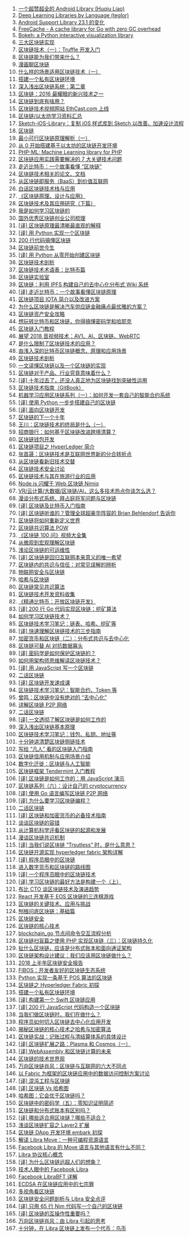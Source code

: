 1. [一个超赞超全的 Android Library (Huqiu Liao)](https://weekly.manong.io/bounce?url=http%3A%2F%2Fwww.android-gems.com%2F&aid=3233&nid=83)
1. [Deep Learning Libraries by Language (teglor)](https://weekly.manong.io/bounce?url=http%3A%2F%2Fwww.teglor.com%2Fb%2Fdeep-learning-libraries-language-cm569%2F%3Fhmsr%3Dtoutiao.io%26utm_medium%3Dtoutiao.io%26utm_source%3Dtoutiao.io&aid=3774&nid=89)
1. [Android Support Library 23.1 的变化](https://weekly.manong.io/bounce?url=http%3A%2F%2Fwww.jcodecraeer.com%2Fa%2Fanzhuokaifa%2Fandroidkaifa%2F2015%2F1025%2F3622.html&aid=4096&nid=93)
1. [FreeCache - A cache library for Go with zero GC overhead](https://weekly.manong.io/bounce?url=https%3A%2F%2Fgithub.com%2Fcoocood%2Ffreecache&aid=4532&nid=97)
1. [Bokeh: a Python interactive visualization library](https://weekly.manong.io/bounce?url=http%3A%2F%2Fbokeh.pydata.org%2Fen%2Flatest%2F&aid=5257&nid=105)
1. [三大区块链实现](https://weekly.manong.io/bounce?url=https%3A%2F%2Fqy.weixin.qq.com%2Fcgi-bin%2Fwap_getnewsmsg%3Faction%3Dget%26__biz%3DMzIyOTMyMzAyNQ%3D%3D%26mixuin%3DMjI2Nzc0NTE2ODU2MzQ5MTE2Ng%3D%3D%26mid%3D10000139%26idx%3D1%26sn%3D73d42fd80f3555acd9877405d7441c1b&aid=6411&nid=120)
1. [区块链技术（一）：Truffle 开发入门](https://weekly.manong.io/bounce?url=http%3A%2F%2Fwangxiaoming.com%2Fblog%2F2016%2F04%2F30%2Fblockchain-tech-truffle%2F&aid=6416&nid=120)
1. [区块链能为我们带来什么？](https://weekly.manong.io/bounce?url=https%3A%2F%2Fqy.weixin.qq.com%2Fcgi-bin%2Fwap_getnewsmsg%3Faction%3Dget%26__biz%3DMzIyOTMyMzAyNQ%3D%3D%26mixuin%3DMjI2Nzc0NTE2ODU2MzQ5MTE2Ng%3D%3D%26mid%3D10000139%26idx%3D1%26sn%3D73d42fd80f3555acd9877405d7441c1b%26scene%3D1%26from%3Dsinglemessage%26isappinstalled%3D0&aid=6642&nid=123)
1. [漫画聊区块链](https://weekly.manong.io/bounce?url=http%3A%2F%2Ftech.sina.com.cn%2Fz%2Fspecial%2Ftheme%2F2016-07-14%2Fdoc-ifxuapvw1975208.shtml&aid=6905&nid=127)
1. [什么样的场景适用区块链技术（一）](https://weekly.manong.io/bounce?url=http%3A%2F%2Frdcqii.hundsun.com%2Fportal%2Farticle%2F570.html&aid=6976&nid=128)
1. [搭建一个私有区块链环境](https://weekly.manong.io/bounce?url=http%3A%2F%2Ftoutiao.io%2Fj%2Fkbu055&aid=7471&nid=135)
1. [深入浅出区块链系统：第二章](https://weekly.manong.io/bounce?url=https%3A%2F%2Ftoutiao.io%2Fk%2Fh8dv0p&aid=7735&nid=139)
1. [区块链：2016 最耀眼的新兴技术之一](https://weekly.manong.io/bounce?url=http%3A%2F%2Fmp.weixin.qq.com%2Fs%3F__biz%3DMzI3MzEzMDI1OQ%3D%3D%26mid%3D2651815383%26idx%3D1%26sn%3Ddd55f73df9f054b4d1354675f76b2f61&aid=7922&nid=142)
1. [区块链到底有啥用？](https://weekly.manong.io/bounce?url=http%3A%2F%2Fmp.weixin.qq.com%2Fs%3F__biz%3DMzA5Mzk0MDU1Ng%3D%3D%26mid%3D2650893865%26idx%3D1%26sn%3Da9a5ec4388100528c69a2629725a6dc7&aid=7994&nid=143)
1. [区块链技术视频网站 EthCast.com 上线](https://weekly.manong.io/bounce?url=https%3A%2F%2Ftoutiao.io%2Fk%2Fts2aeh&aid=8056&nid=144)
1. [区块链/以太坊学习资料汇总](https://weekly.manong.io/bounce?url=https%3A%2F%2Ftoutiao.io%2Fk%2Fcn8t9m&aid=8157&nid=146)
1. [Sketch-iOS-Library：复制 iOS 样式库到 Sketch 以改善、加速设计流程](https://weekly.manong.io/bounce?url=https%3A%2F%2Ftoutiao.io%2Fk%2Fetnxmy&aid=8183&nid=146)
1. [区块链](https://weekly.manong.io/bounce?url=http%3A%2F%2Ftoutiao.io%2Fsubjects%2F118131&aid=8504&nid=151)
1. [最小可行区块链原理解析（一）](https://weekly.manong.io/bounce?url=https%3A%2F%2Ftoutiao.io%2Fk%2F477gqe&aid=8482&nid=151)
1. [从 0 开始搭建基于以太坊的区块链开发环境](https://weekly.manong.io/bounce?url=https%3A%2F%2Ftoutiao.io%2Fk%2Fth5klx&aid=8839&nid=156)
1. [PHP-ML: Machine Learning library for PHP](https://weekly.manong.io/bounce?url=https%3A%2F%2Ftoutiao.io%2Fk%2Fq9hr8b&aid=8959&nid=158)
1. [区块链应用实践需要解决的 7 大关键技术问题](https://weekly.manong.io/bounce?url=http%3A%2F%2Fmp.weixin.qq.com%2Fs%2F1ZI4oyaJhUlHDb-uJKh_sg&aid=9891&nid=171)
1. [走近比特币：一个故事看懂 “区块链”](https://weekly.manong.io/bounce?url=https%3A%2F%2Ftoutiao.io%2Fk%2Fwv71gy&aid=10171&nid=175)
1. [区块链技术相关的论文、文档](https://weekly.manong.io/bounce?url=https%3A%2F%2Ftoutiao.io%2Fk%2Fnw1fge&aid=10684&nid=182)
1. [从区块链即服务（BaaS）到价值互联网](https://weekly.manong.io/bounce?url=https%3A%2F%2Ftoutiao.io%2Fk%2Fxej9yb&aid=10638&nid=182)
1. [白话区块链技术栈与应用](https://weekly.manong.io/bounce?url=https%3A%2F%2Fmp.weixin.qq.com%2Fs%2FkuNtNekdsBYxoTtP6xxQqw&aid=10768&nid=183)
1. [《区块链原理、设计与应用》](https://weekly.manong.io/bounce?url=https%3A%2F%2Fitem.jd.com%2F12159265.html&aid=10780&nid=183)
1. [区块链技术及其应用研究（下篇）](https://weekly.manong.io/bounce?url=http%3A%2F%2Fmp.weixin.qq.com%2Fs%2FkYDPws0BHwIIEiv-aLZHgA&aid=10912&nid=185)
1. [我是如何学习区块链的](https://weekly.manong.io/bounce?url=https%3A%2F%2Ftoutiao.io%2Fk%2Fx6pxal&aid=10989&nid=186)
1. [国外优秀区块链创业公司梳理](https://weekly.manong.io/bounce?url=https%3A%2F%2Ftoutiao.io%2Fk%2Ffr3vc7&aid=11069&nid=187)
1. [[译] 区块链原理最清晰最直观的解释](https://weekly.manong.io/bounce?url=https%3A%2F%2Ftoutiao.io%2Fk%2F5agtrz&aid=11088&nid=187)
1. [[译] 用 Python 实现一个区块链](https://weekly.manong.io/bounce?url=https%3A%2F%2Ftoutiao.io%2Fk%2Fajwwg7&aid=11115&nid=188)
1. [200 行代码搞懂区块链](https://weekly.manong.io/bounce?url=http%3A%2F%2Fmp.weixin.qq.com%2Fs%2F9g-c3_YR4MJ3JWzrQN_b6A&aid=11183&nid=189)
1. [区块链前世今生](https://weekly.manong.io/bounce?url=http%3A%2F%2Fmp.weixin.qq.com%2Fs%2FHvWGFGtocC_wJbEI0R4Zdw&aid=11256&nid=190)
1. [[译] 用 Python 从零开始创建区块链](https://weekly.manong.io/bounce?url=https%3A%2F%2Ftoutiao.io%2Fk%2Fourzql&aid=11308&nid=191)
1. [区块链技术剖析](https://weekly.manong.io/bounce?url=http%3A%2F%2Ftoutiao.io%2Fsubjects%2F236847%23192&aid=11426&nid=192)
1. [区块链技术术语表：比特币篇](https://weekly.manong.io/bounce?url=https%3A%2F%2Ftoutiao.io%2Fk%2Fbdcg09&aid=11475&nid=193)
1. [区块链实验室](https://weekly.manong.io/bounce?url=http%3A%2F%2Ftoutiao.io%2Fsubjects%2F261521%23194&aid=11570&nid=194)
1. [区块链：利用 IPFS 构建自己的去中心化分布式 Wiki 系统](https://weekly.manong.io/bounce?url=https%3A%2F%2Ftoutiao.io%2Fk%2Fjpxhgu&aid=11701&nid=196)
1. [[译] 走近比特币：一个故事看懂区块链原理](https://weekly.manong.io/bounce?url=https%3A%2F%2Fmp.weixin.qq.com%2Fs%2FhoRLBOGfDOe57dEzdNzMoQ&aid=11763&nid=197)
1. [区块链项目 IOTA 简介以及改进方案](https://weekly.manong.io/bounce?url=http%3A%2F%2Fmp.weixin.qq.com%2Fs%2Fxq60VxQm-XgvS_Ow9xwcGw&aid=11846&nid=198)
1. [为什么区块链是解决汽车供应链金融痛点最优雅的方案？](https://weekly.manong.io/bounce?url=https%3A%2F%2Ftoutiao.io%2Fk%2Fp37rus&aid=11848&nid=198)
1. [区块链资产安全攻略](https://weekly.manong.io/bounce?url=https%3A%2F%2Ftoutiao.io%2Fk%2F3tz492&aid=11853&nid=198)
1. [想玩转比特币和区块链，你得搞懂密码学和哈耶克](https://weekly.manong.io/bounce?url=http%3A%2F%2Fmp.weixin.qq.com%2Fs%2FOPiJeu0yu1-Xzds3NTBVQg&aid=11918&nid=199)
1. [区块链入门教程](https://weekly.manong.io/bounce?url=https%3A%2F%2Ftoutiao.io%2Fk%2Fcrt0si&aid=11932&nid=199)
1. [展望 2018 音视频技术：AV1、AI、区块链、WebRTC](https://weekly.manong.io/bounce?url=http%3A%2F%2Fmp.weixin.qq.com%2Fs%2FlX9WWqSS0KGQddrOVqV-Jg&aid=11989&nid=200)
1. [是什么限制了区块链技术的应用？](https://weekly.manong.io/bounce?url=http%3A%2F%2Fmp.weixin.qq.com%2Fs%2FYecc71S-giEM1jZoP3u5Ow&aid=11993&nid=200)
1. [由浅入深的比特币区块链概念、原理和应用场景](https://weekly.manong.io/bounce?url=http%3A%2F%2Fmp.weixin.qq.com%2Fs%2FOwe2lPIbCph8A6F6WbBjPA&aid=12000&nid=200)
1. [区块链技术剖析](https://weekly.manong.io/bounce?url=http%3A%2F%2Ftoutiao.io%2Fsubjects%2F236847%23201&aid=12071&nid=201)
1. [一文读懂区块链以及一个区块链的实现](https://weekly.manong.io/bounce?url=https%3A%2F%2Fmp.weixin.qq.com%2Fs%2Fnz20Vge7jiwWaiiKBJOLzQ&aid=12075&nid=201)
1. [区块链对于产品、行业究竟意味着什么？](https://weekly.manong.io/bounce?url=http%3A%2F%2Fmp.weixin.qq.com%2Fs%2FhA1nkv_E114I-KouZxehdQ&aid=12076&nid=201)
1. [[译] 十年过去了，还没人真正地为区块链找到突破性运用](https://weekly.manong.io/bounce?url=https%3A%2F%2Fmp.weixin.qq.com%2Fs%2FfYnkWm983hHhWsf6lX2XSQ&aid=12077&nid=201)
1. [区块链技术指南（GitBook）](https://weekly.manong.io/bounce?url=https%3A%2F%2Ftoutiao.io%2Fk%2Fj2n2ea&aid=12078&nid=201)
1. [机器学习应用区块链系列（一）：如何开发一套自己的智能合约系统](https://weekly.manong.io/bounce?url=http%3A%2F%2Fmp.weixin.qq.com%2Fs%2Fo0gIQCRIHuOmAZAH7EkVaA&aid=12124&nid=202)
1. [[译] 使用 Python 一步步搭建自己的区块链](https://weekly.manong.io/bounce?url=https%3A%2F%2Ftoutiao.io%2Fk%2Fb44hrc&aid=12142&nid=202)
1. [[译] 面向区块链开发](https://weekly.manong.io/bounce?url=https%3A%2F%2Ftoutiao.io%2Fk%2F5e1t96&aid=12149&nid=202)
1. [区块链的下一个十年](https://weekly.manong.io/bounce?url=http%3A%2F%2Fmp.weixin.qq.com%2Fs%2FvUQY5bjxG81IFQ4ZD1mUag&aid=12150&nid=202)
1. [王川：区块链技术的终局是什么（一）](https://weekly.manong.io/bounce?url=http%3A%2F%2Fmp.weixin.qq.com%2Fs%2FpsPVNu2EMUfcEXiUstAVOA&aid=12151&nid=202)
1. [招商银行：如何基于区块链改进跨境清算？](https://weekly.manong.io/bounce?url=https%3A%2F%2Ftoutiao.io%2Fk%2F51zmux&aid=12152&nid=202)
1. [区块链钱包开发](https://weekly.manong.io/bounce?url=https%3A%2F%2Ftoutiao.io%2Fk%2F2g3c55&aid=12153&nid=202)
1. [区块链项目之 HyperLedger 简介](https://weekly.manong.io/bounce?url=https%3A%2F%2Ftoutiao.io%2Fk%2Fhjvdq5&aid=12154&nid=202)
1. [张首晟：区块链技术是互联网世界新的分合转折点](https://weekly.manong.io/bounce?url=http%3A%2F%2Fmp.weixin.qq.com%2Fs%2FO7QGvnGCb9s2U_Bdrqaemw&aid=12225&nid=203)
1. [从区块链看新旧技术交替](https://weekly.manong.io/bounce?url=http%3A%2F%2Fmp.weixin.qq.com%2Fs%2FyMIkOEKTm79rJUVjKpEfWQ&aid=12226&nid=203)
1. [区块链技术安全讨论](https://weekly.manong.io/bounce?url=http%3A%2F%2Fmp.weixin.qq.com%2Fs%2FnJFii2oTEzKTnQNW04FXUQ&aid=12227&nid=203)
1. [区块链技术与其在旅游行业的应用](https://weekly.manong.io/bounce?url=http%3A%2F%2Fmp.weixin.qq.com%2Fs%2FsYVGamt_k-7C0RynTWkFZQ&aid=12228&nid=203)
1. [Node.js 闪耀于 Web 区块链 Nimiq](https://weekly.manong.io/bounce?url=https%3A%2F%2Ftoutiao.io%2Fk%2Fml3dtt&aid=12231&nid=203)
1. [VR/云计算/大数据/区块链/AI，这么多技术热点你该怎么选？](https://weekly.manong.io/bounce?url=https%3A%2F%2Fmp.weixin.qq.com%2Fs%2FqHZMEq4cqQDHMT3dgn9xjA&aid=12193&nid=203)
1. [漫谈分布式系统、拜占庭将军问题与区块链](https://weekly.manong.io/bounce?url=http%3A%2F%2Fmp.weixin.qq.com%2Fs%2FtngWdvoev8SQiyKt1gy5vw&aid=12267&nid=204)
1. [[译] 区块链及比特币入门指南](https://weekly.manong.io/bounce?url=http%3A%2F%2Fmp.weixin.qq.com%2Fs%2FHJARCiAIMoqkXpvv44j5og&aid=12300&nid=204)
1. [[译] 区块链听谁的？管理全球超豪华阵容的 Brian Behlendorf 告诉你](https://weekly.manong.io/bounce?url=http%3A%2F%2Fmp.weixin.qq.com%2Fs%2Fxg_YDEz6LUgd5S0l2xCxIA&aid=12301&nid=204)
1. [区块链将如何重新定义世界](https://weekly.manong.io/bounce?url=https%3A%2F%2Ftoutiao.io%2Fk%2Fcz4clx&aid=12361&nid=205)
1. [区块链共识算法 POW](https://weekly.manong.io/bounce?url=https%3A%2F%2Ftoutiao.io%2Fk%2Fw20hv5&aid=12362&nid=205)
1. [《区块链 100 问》视频大全集](https://weekly.manong.io/bounce?url=http%3A%2F%2Fmp.weixin.qq.com%2Fs%2FUeijoW64b_gYJRUnUg0VlQ&aid=12363&nid=205)
1. [从微观到宏观理解区块链](https://weekly.manong.io/bounce?url=https%3A%2F%2Ftoutiao.io%2Fk%2F0ti089&aid=12364&nid=205)
1. [浅论区块链的可运维性](https://weekly.manong.io/bounce?url=http%3A%2F%2Fmp.weixin.qq.com%2Fs%2FRHZBQlqtCca7Eod2OEozcg&aid=12365&nid=205)
1. [[译] 区块链是回归互联网本来意义的唯一希望](https://weekly.manong.io/bounce?url=https%3A%2F%2Fmp.weixin.qq.com%2Fs%2Fp55PvP8iP8PReL8zxw9ROA&aid=12433&nid=206)
1. [区块链内的共识与信任：对常见误解的辨析](https://weekly.manong.io/bounce?url=http%3A%2F%2Fmp.weixin.qq.com%2Fs%2FtmBdwyvXIl4FnFk-fm9-Zw&aid=12434&nid=206)
1. [物联网安全与区块链](https://weekly.manong.io/bounce?url=http%3A%2F%2Fmp.weixin.qq.com%2Fs%2F0jxLEd4oTcqKsOE3yF-b6Q&aid=12435&nid=206)
1. [哈希与区块链](https://weekly.manong.io/bounce?url=https%3A%2F%2Ftoutiao.io%2Fk%2Frl885z&aid=12436&nid=206)
1. [区块链常见共识算法](https://weekly.manong.io/bounce?url=https%3A%2F%2Ftoutiao.io%2Fk%2Fz2tp89&aid=12437&nid=206)
1. [区块链技术开发资料收集](https://weekly.manong.io/bounce?url=https%3A%2F%2Ftoutiao.io%2Fk%2Fmqfm2l&aid=12438&nid=206)
1. [《精通比特币：开放区块链开发》](https://weekly.manong.io/bounce?url=https%3A%2F%2Ftoutiao.io%2Fk%2Fn135lq&aid=12441&nid=206)
1. [[译] 200 行 Go 代码实现区块链：挖矿算法](https://weekly.manong.io/bounce?url=https%3A%2F%2Fmp.weixin.qq.com%2Fs%2FNf7qg1nWaFYsO6x-yVyzxg&aid=12500&nid=207)
1. [如何学习区块链技术？](https://weekly.manong.io/bounce?url=https%3A%2F%2Ftoutiao.io%2Fk%2Fmzu3tv&aid=12502&nid=207)
1. [区块链技术学习笔记：链表、哈希、挖矿等](https://weekly.manong.io/bounce?url=http%3A%2F%2Fmp.weixin.qq.com%2Fs%2FwOAqfUrevdlIkdl1qWLHOA&aid=12503&nid=207)
1. [[译] 快速理解区块链技术的三步指南](https://weekly.manong.io/bounce?url=http%3A%2F%2Fmp.weixin.qq.com%2Fs%2FnzatQ1HkwHRfaFgrPdNgMA&aid=12504&nid=207)
1. [加密货币和区块链（二）：分布式共识与去中心化](https://weekly.manong.io/bounce?url=https%3A%2F%2Ftoutiao.io%2Fk%2Fsox15f&aid=12505&nid=207)
1. [区块链可替 AI 对抗数据寡头](https://weekly.manong.io/bounce?url=https%3A%2F%2Fmp.weixin.qq.com%2Fs%2F1Yy0HSc-6Bt_wgwQ6_ztKg&aid=12506&nid=207)
1. [[译] 密码学是如何保护区块链的？](https://weekly.manong.io/bounce?url=https%3A%2F%2Ftoutiao.io%2Fk%2Fa78bf1&aid=12507&nid=207)
1. [如何用架构师思维解读区块链技术？](https://weekly.manong.io/bounce?url=http%3A%2F%2Fmp.weixin.qq.com%2Fs%2FjyXsazsCGbStJFVT7el9vg&aid=12545&nid=208)
1. [[译] 用 JavaScript 写一个区块链](https://weekly.manong.io/bounce?url=https%3A%2F%2Ftoutiao.io%2Fk%2Fceyldf&aid=12568&nid=208)
1. [二话区块链](https://weekly.manong.io/bounce?url=http%3A%2F%2Ftoutiao.io%2Fsubjects%2F13402%23208&aid=12612&nid=208)
1. [[译] 区块链开发速成课](https://weekly.manong.io/bounce?url=https%3A%2F%2Ftoutiao.io%2Fk%2Fj2xlez&aid=12571&nid=208)
1. [区块链技术学习笔记：智能合约、Token 等](https://weekly.manong.io/bounce?url=http%3A%2F%2Fmp.weixin.qq.com%2Fs%2F-QgTqexfw9KAjuNMiztJ9g&aid=12572&nid=208)
1. [曾鸣：区块链中没有绝对的 “去中心化”](https://weekly.manong.io/bounce?url=http%3A%2F%2Fmp.weixin.qq.com%2Fs%2FZ5123TIKAS6X7MZ6jzvRZQ&aid=12573&nid=208)
1. [详解区块链 P2P 网络](https://weekly.manong.io/bounce?url=https%3A%2F%2Ftoutiao.io%2Fk%2Fnunomi&aid=12574&nid=208)
1. [二话区块链](https://weekly.manong.io/bounce?url=http%3A%2F%2Ftoutiao.io%2Fsubjects%2F13402%23209&aid=12680&nid=209)
1. [[译] 一文透彻了解区块链是如何工作的](https://weekly.manong.io/bounce?url=http%3A%2F%2Fmp.weixin.qq.com%2Fs%2F8tmcKd3ErCb4jVQwMetw7w&aid=12644&nid=209)
1. [深入浅出区块链基本原理](https://weekly.manong.io/bounce?url=https%3A%2F%2Ftoutiao.io%2Fk%2F9jh1fu&aid=12645&nid=209)
1. [区块链技术学习笔记：钱包、私钥、地址等](https://weekly.manong.io/bounce?url=http%3A%2F%2Fmp.weixin.qq.com%2Fs%2FjOQo7SDV5eBhaCpTW039TA&aid=12646&nid=209)
1. [十分钟讲清楚区块链侧链技术](https://weekly.manong.io/bounce?url=http%3A%2F%2Fmp.weixin.qq.com%2Fs%2FhrJt3ZAT1lkV7pTQiBAGeQ&aid=12648&nid=209)
1. [写给 “凡人” 看的区块链入门指南](https://weekly.manong.io/bounce?url=https%3A%2F%2Fmp.weixin.qq.com%2Fs%3F__biz%3DMzIxMjAzMDA1MQ%3D%3D%26mid%3D2648946078%26idx%3D1%26sn%3Daa61a54fee1e19a3286e5383cc8fa966&aid=12726&nid=210)
1. [区块链信用机制与应用场景介绍](https://weekly.manong.io/bounce?url=https%3A%2F%2Ftoutiao.io%2Fk%2Fuqftnl&aid=12727&nid=210)
1. [数字化迁徙：区块链与人工智能](https://weekly.manong.io/bounce?url=https%3A%2F%2Fmp.weixin.qq.com%2Fs%2Fc6ZWpYpHQ-ztXfenmTH_iA&aid=12728&nid=210)
1. [区块链框架 Tendermint 入门教程](https://weekly.manong.io/bounce?url=https%3A%2F%2Ftoutiao.io%2Fk%2Fnlazua&aid=12729&nid=210)
1. [[译] 区块链是如何工作的：用 JavaScript 演示](https://weekly.manong.io/bounce?url=https%3A%2F%2Ftoutiao.io%2Fk%2Fskhyep&aid=12809&nid=211)
1. [区块链系列（六）：设计自己的 cryptocurrency](https://weekly.manong.io/bounce?url=http%3A%2F%2Fmp.weixin.qq.com%2Fs%2FmU2XZLL26YaTY5q4KCMVBg&aid=12810&nid=211)
1. [[译] 使用 Go 语言编写区块链 P2P 网络](https://weekly.manong.io/bounce?url=http%3A%2F%2Fmp.weixin.qq.com%2Fs%2F2daFH9Ej5fVlWmpsN5HZzw&aid=12851&nid=212)
1. [[译] 为什么要学习区块链编程？](https://weekly.manong.io/bounce?url=https%3A%2F%2Fmp.weixin.qq.com%2Fs%2Fp9V9DaDem0djwaK5pX93RQ&aid=12855&nid=212)
1. [二话区块链](https://weekly.manong.io/bounce?url=http%3A%2F%2Ftoutiao.io%2Fsubjects%2F13402%23213&aid=12959&nid=213)
1. [[译] 区块链和加密货币的必备技术指南](https://weekly.manong.io/bounce?url=https%3A%2F%2Fmp.weixin.qq.com%2Fs%2FPfgEdU9O-k7EhKGRZ0Hi6A&aid=12931&nid=213)
1. [谈谈区块链的容错](https://weekly.manong.io/bounce?url=https%3A%2F%2Fmp.weixin.qq.com%2Fs%2FR14b9hCpR-wNxcEiK3qSOA&aid=12932&nid=213)
1. [从计算机科学评看区块链的起源和发展](https://weekly.manong.io/bounce?url=https%3A%2F%2Fmp.weixin.qq.com%2Fs%2FRCEv1Ul-anXfPk_1_rAD-w&aid=12994&nid=214)
1. [漫谈区块链共识机制](https://weekly.manong.io/bounce?url=https%3A%2F%2Ftoutiao.io%2Fk%2Fvgjcd6&aid=12996&nid=214)
1. [[译] 当我们说区块链 “Trsutless” 时，是什么意思？](https://weekly.manong.io/bounce?url=https%3A%2F%2Fmp.weixin.qq.com%2Fs%2FHVn57m-q-IaqiJNz7-vnCw&aid=13072&nid=215)
1. [区块链开源实现 hyperledger fabric 架构详解](https://weekly.manong.io/bounce?url=https%3A%2F%2Ftoutiao.io%2Fk%2Fzu4wt8&aid=13126&nid=216)
1. [[译] 程序员眼中的区块链](https://weekly.manong.io/bounce?url=https%3A%2F%2Ftoutiao.io%2Fk%2Fp9qvqb&aid=13127&nid=216)
1. [进入数字货币和区块链的路线图](https://weekly.manong.io/bounce?url=https%3A%2F%2Fmp.weixin.qq.com%2Fs%2FKohGQwdIa6tjwI1jJaxiag&aid=13209&nid=217)
1. [[译] 一个程序员眼中的区块链技术](https://weekly.manong.io/bounce?url=https%3A%2F%2Fmp.weixin.qq.com%2Fs%2F2xlXmoEOsLDfC34YwNFTWQ&aid=13210&nid=217)
1. [[译] 学习区块链的最好方法是构建一个（上）](https://weekly.manong.io/bounce?url=https%3A%2F%2Fmp.weixin.qq.com%2Fs%2FbIxn8vvmrgqML6vAMT3XmA&aid=13280&nid=218)
1. [布比 CTO 谈区块链技术及演进趋势](https://weekly.manong.io/bounce?url=https%3A%2F%2Fmp.weixin.qq.com%2Fs%2FCqEaGhyMxw09kd4ytwdEOw&aid=13348&nid=219)
1. [React 开发基于 EOS 区块链的三连棋游戏](https://weekly.manong.io/bounce?url=https%3A%2F%2Ftoutiao.io%2Fk%2F47loh8&aid=13374&nid=219)
1. [区块链的关键技术、应用与挑战](https://weekly.manong.io/bounce?url=https%3A%2F%2Fmp.weixin.qq.com%2Fs%2FD6fjo17qA0StIOSvEiLCVA&aid=13418&nid=220)
1. [刨根问底区块链：基础篇](https://weekly.manong.io/bounce?url=https%3A%2F%2Ftoutiao.io%2Fk%2Ft0bz0y&aid=13419&nid=220)
1. [区块链安全](https://weekly.manong.io/bounce?url=http%3A%2F%2Ftoutiao.io%2Fsubjects%2F342578%23221&aid=13508&nid=221)
1. [区块链的核心技术](https://weekly.manong.io/bounce?url=https%3A%2F%2Fmp.weixin.qq.com%2Fs%2F8KFLiEmc7VG10BaHXUYAAw&aid=13606&nid=223)
1. [blockchain_go 节点间命令交互流程分析](https://weekly.manong.io/bounce?url=https%3A%2F%2Ftoutiao.io%2Fk%2Fodj5im&aid=13608&nid=223)
1. [区块链扫盲篇之使用 PHP 实现区块链（三）：区块链持久化](https://weekly.manong.io/bounce?url=https%3A%2F%2Fmp.weixin.qq.com%2Fs%2FP4gyfOn6UBgHhByO_PwYeA&aid=13676&nid=224)
1. [扯什么区块链，应该是分布式账本和面向通证架构](https://weekly.manong.io/bounce?url=https%3A%2F%2Fmp.weixin.qq.com%2Fs%2FTbq7FsPT6NRRRiFkpDph1A&aid=13747&nid=225)
1. [区块链架构设计建议：我们应该用区块链做什么？](https://weekly.manong.io/bounce?url=https%3A%2F%2Fmp.weixin.qq.com%2Fs%2Fl4DrvtMr5W5tmdMgAnXQcw&aid=13793&nid=226)
1. [2018 上半年区块链安全报告](https://weekly.manong.io/bounce?url=https%3A%2F%2Ftoutiao.io%2Fk%2Fshep8z&aid=13809&nid=226)
1. [FIBOS：开发者友好的区块链生态系统](https://weekly.manong.io/bounce?url=https%3A%2F%2Ftoutiao.io%2Fk%2Fb6b9vz&aid=13810&nid=226)
1. [Python 实现一条基于 POS 算法的区块链](https://weekly.manong.io/bounce?url=https%3A%2F%2Ftoutiao.io%2Fk%2Fst8k0m&aid=13871&nid=227)
1. [区块链之 Hyperledger Fabric 初探](https://weekly.manong.io/bounce?url=https%3A%2F%2Fmp.weixin.qq.com%2Fs%2FtYKof85wpYZp5dSq-1FI-w&aid=13941&nid=228)
1. [搭建一个私有区块链环境](https://weekly.manong.io/bounce?url=https%3A%2F%2Fmp.weixin.qq.com%2Fs%2FAeuTPRKk4JkGKy7Mk4VA1g&aid=13942&nid=228)
1. [[译] 构建第一个 Swift 区块链应用](https://weekly.manong.io/bounce?url=https%3A%2F%2Ftoutiao.io%2Fk%2Fo6erlm&aid=13995&nid=229)
1. [[译] 200 行 JavaScript 代码构造一个区块链](https://weekly.manong.io/bounce?url=https%3A%2F%2Fmp.weixin.qq.com%2Fs%2F9lH0Wx8KSW9UobVnw_vT6Q&aid=14005&nid=229)
1. [当我们做区块链时，我们在做什么？](https://weekly.manong.io/bounce?url=https%3A%2F%2Ftoutiao.io%2Fk%2F68ioq4&aid=14006&nid=229)
1. [程序员如何切入区块链去中心化应用开发](https://weekly.manong.io/bounce?url=https%3A%2F%2Ftoutiao.io%2Fk%2F05zs1q&aid=14146&nid=231)
1. [揭秘区块链的核心技术之哈希与加密算法](https://weekly.manong.io/bounce?url=https%3A%2F%2Fmp.weixin.qq.com%2Fs%3F__biz%3DMzI2MTExOTA3Nw%3D%3D%26mid%3D2650502074%26idx%3D1%26sn%3D14fa08c00e3fa2d089fa6388952b7940&aid=14342&nid=234)
1. [区块链实战：记账过程与清结算体系的具体设计](https://weekly.manong.io/bounce?url=https%3A%2F%2Fmp.weixin.qq.com%2Fs%2F0-k4qblJ0feeJOAyyQEXcQ&aid=14475&nid=236)
1. [[译] 区块链扩展之路：Plasma 和 Cosmos（一）](https://weekly.manong.io/bounce?url=https%3A%2F%2Fmp.weixin.qq.com%2Fs%2FQBFPgComHDulXR9hBxMZqQ&aid=14538&nid=237)
1. [[译] WebAssembly 和区块链计算的未来](https://weekly.manong.io/bounce?url=https%3A%2F%2Fmp.weixin.qq.com%2Fs%2Fwd6VwOdSm4gEJWfuwpShDA&aid=14700&nid=239)
1. [区块链的技术世界观](https://weekly.manong.io/bounce?url=https%3A%2F%2Ftoutiao.io%2Fk%2Fa9iakb&aid=14795&nid=241)
1. [万向区块链肖风：区块链与互联网的六大不同点](https://weekly.manong.io/bounce?url=https%3A%2F%2Fmp.weixin.qq.com%2Fs%2FzBykb2zjttUsTAijFbrxyg&aid=14796&nid=241)
1. [以 Fabric 为框架的区块链应用中的数据访问控制方案讨论](https://weekly.manong.io/bounce?url=https%3A%2F%2Fmp.weixin.qq.com%2Fs%2FApAUN2Pl1ygoMG_IgCN9Jw&aid=15127&nid=246)
1. [[译] 混沌工程与区块链](https://weekly.manong.io/bounce?url=https%3A%2F%2Fmp.weixin.qq.com%2Fs%2FPmxs_-V3Senb4e6uQNxMvQ&aid=15188&nid=247)
1. [[译] 区块链 Vs 哈希图](https://weekly.manong.io/bounce?url=https%3A%2F%2Fmp.weixin.qq.com%2Fs%2FaCMGCJG1JeeScSLs2JvDYQ&aid=15327&nid=249)
1. [哈希图：它会优于区块链吗？](https://weekly.manong.io/bounce?url=https%3A%2F%2Fmp.weixin.qq.com%2Fs%2FhC_HZFcKvKst6spdDmVEUw&aid=15408&nid=250)
1. [区块链中的密码学（五）：零知识证明简述](https://weekly.manong.io/bounce?url=https%3A%2F%2Ftoutiao.io%2Fk%2Fm7zv0i&aid=15409&nid=250)
1. [区块链和分布式账本有区别吗？](https://weekly.manong.io/bounce?url=https%3A%2F%2Fmp.weixin.qq.com%2Fs%2FkkExrqN9L0BBrgLw4QqQ0A&aid=15549&nid=252)
1. [[译] 哪些适合用区块链？哪些不适合？](https://weekly.manong.io/bounce?url=https%3A%2F%2Fmp.weixin.qq.com%2Fs%2FJqbcai5oKUkxisi4vFYVjQ&aid=15882&nid=257)
1. [浅谈区块链扩容之 Layer2 扩展](https://weekly.manong.io/bounce?url=https%3A%2F%2Ftoutiao.io%2Fk%2Fm16fdj&aid=16115&nid=260)
1. [区块链 DApp 开发环境 embark 初探](https://weekly.manong.io/bounce?url=https%3A%2F%2Ftoutiao.io%2Fk%2F6qw4ue&aid=16192&nid=261)
1. [解读 Libra Move：一种可编程资源语言](https://weekly.manong.io/bounce?url=https%3A%2F%2Ftoutiao.io%2Fk%2Fzxk8va&aid=16840&nid=268)
1. [Facebook Libra 的 Move 语言与其他语言有什么不同？](https://weekly.manong.io/bounce?url=https%3A%2F%2Fmp.weixin.qq.com%2Fs%2FksHWMB_Q5At31qteoFEw9g&aid=16923&nid=269)
1. [Libra 协议核心概念](https://weekly.manong.io/bounce?url=https%3A%2F%2Ftoutiao.io%2Fk%2Flw5ezf&aid=16872&nid=269)
1. [[译] 为什么区块链远超人们的想象？](https://weekly.manong.io/bounce?url=https%3A%2F%2Fmp.weixin.qq.com%2Fs%2F-Px7UEQVBRuUzp_VKKYwpA&aid=16886&nid=269)
1. [技术人眼中的 Facebook Libra](https://weekly.manong.io/bounce?url=https%3A%2F%2Ftoutiao.io%2Fk%2Fuzh3fh&aid=16898&nid=269)
1. [Facebook LibraBFT 详解](https://weekly.manong.io/bounce?url=https%3A%2F%2Ftoutiao.io%2Fk%2F2w52fd&aid=17039&nid=271)
1. [ECDSA 在区块链应用中的七宗罪](https://weekly.manong.io/bounce?url=https%3A%2F%2Fmp.weixin.qq.com%2Fs%2FxQCxTUgTTkIUkZ88Iqm0Hg&aid=17142&nid=272)
1. [多视角看区块链](https://weekly.manong.io/bounce?url=https%3A%2F%2Fmp.weixin.qq.com%2Fs%3F__biz%3DMzU4MTgyOTk1Mw%3D%3D%26mid%3D2247483729%26idx%3D1%26sn%3Dd91f6b087d6b5a1cbb906600da2835de&aid=17262&nid=274)
1. [区块链安全问题剖析与 Libra 安全点评](https://weekly.manong.io/bounce?url=https%3A%2F%2Ftoutiao.io%2Fk%2F9sh3ys2&aid=17338&nid=275)
1. [[译] 只用 65 行 Nim 代码写一个自己的区块链](https://weekly.manong.io/bounce?url=https%3A%2F%2Ftoutiao.io%2Fk%2Fdfrs74i&aid=17417&nid=276)
1. [[译] 区块链的互操作性重要吗？](https://weekly.manong.io/bounce?url=https%3A%2F%2Fmp.weixin.qq.com%2Fs%2FfJ9qDFM5eNNpnVjDlT9QQA&aid=17486&nid=277)
1. [万向区块链肖风：由 Libra 引起的思考](https://weekly.manong.io/bounce?url=https%3A%2F%2Fmp.weixin.qq.com%2Fs%2FAiTfzawWUAufyUCFJmws6g&aid=17696&nid=280)
1. [十分钟，在 Libra 区块链上发布一个代币：鸟币](https://weekly.manong.io/bounce?url=https%3A%2F%2Ftoutiao.io%2Fk%2Fphgxa74&aid=17842&nid=282)
